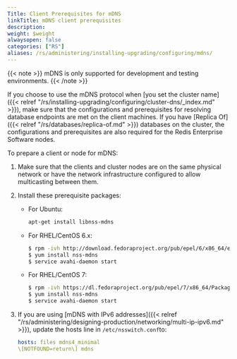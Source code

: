 ```yaml
---
Title: Client Prerequisites for mDNS
linkTitle: mDNS client prerequisites
description:
weight: $weight
alwaysopen: false
categories: ["RS"]
aliases: /rs/administering/installing-upgrading/configuring/mdns/
---
```

{{< note >}}
mDNS is only supported for development and testing environments.
{{< /note >}}

If you choose to use the mDNS protocol when [you set the cluster name]({{< relref "/rs/installing-upgrading/configuring/cluster-dns/_index.md" >}}),
make sure that the configurations and prerequisites for resolving database endpoints are met on the client machines.
If you have [Replica Of]({{< relref "/rs/databases/replica-of.md" >}}) databases on the cluster,
the configurations and prerequisites are also required for the Redis Enterprise Software nodes.

To prepare a client or node for mDNS:

1. Make sure that the clients and cluster nodes are on the same physical network
    or have the network infrastructure configured to allow multicasting between them.
1. Install these prerequisite packages:

    - For Ubuntu:

        ```sh
        apt-get install libnss-mdns
        ```

    - For RHEL/CentOS 6.x:

        ```sh
        $ rpm -ivh http://download.fedoraproject.org/pub/epel/6/x86_64/epel-release-6-8.noarch.rpm
        $ yum install nss-mdns
        $ service avahi-daemon start
        ```

    - For RHEL/CentOS 7:

        ```sh
        $ rpm -ivh https://dl.fedoraproject.org/pub/epel/7/x86_64/Packages/e/epel-release-7-12.noarch.rpm
        $ yum install nss-mdns
        $ service avahi-daemon start
        ```

1. If you are using [mDNS with IPv6 addresses]({{< relref "/rs/administering/designing-production/networking/multi-ip-ipv6.md" >}}),
    update the hosts line in `/etc/nsswitch.conf`to:

    ```yaml
    hosts: files mdns4_minimal
    \[NOTFOUND=return\] mdns
    ```
